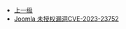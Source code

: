 * [上一级](docs/wy876_poc/)
* [Joomla 未授权漏洞CVE-2023-23752](docs/wy876_poc/Joomla/Joomla%20%E6%9C%AA%E6%8E%88%E6%9D%83%E6%BC%8F%E6%B4%9ECVE-2023-23752.md)
